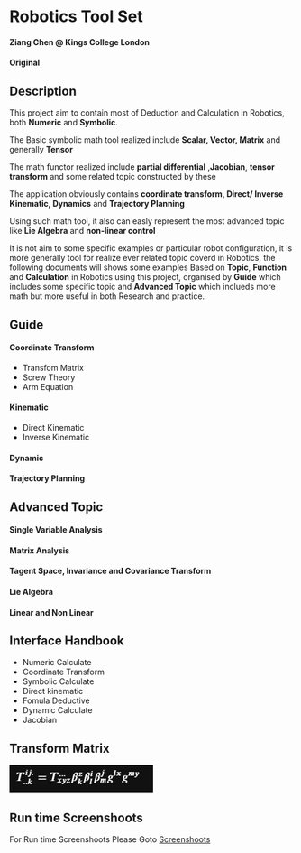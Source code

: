 # Robotics Tool Set

#### Ziang Chen @ Kings College London
#### Original

## Description
This project aim to contain most of Deduction and Calculation in Robotics, both **Numeric** and **Symbolic**.

The Basic symbolic math tool realized include **Scalar, Vector, Matrix** and generally **Tensor**

The math functor realized include **partial differential** ,**Jacobian**, **tensor transform** and some related topic constructed by these 

The application obviously contains **coordinate transform, Direct/ Inverse Kinematic, Dynamics** and **Trajectory Planning**

Using such math tool, it also can easly represent the most advanced topic like **Lie Algebra** and **non-linear control**

It is not aim to some specific examples or particular robot configuration, it is more generally tool for realize ever related topic coverd in Robotics, the following documents will shows some examples Based on **Topic**, **Function** and **Calculation** in Robotics using this project, organised by **Guide** which includes some specific topic and **Advanced Topic** which inclueds more math but more useful in both Research and practice.


## Guide
#### Coordinate Transform
 * Transfom Matrix
 * Screw Theory
 * Arm Equation
#### Kinematic
 * Direct Kinematic
 * Inverse Kinematic
#### Dynamic
#### Trajectory Planning




## Advanced Topic

#### Single Variable Analysis
#### Matrix Analysis
#### Tagent Space, Invariance and Covariance Transform
#### Lie Algebra
#### Linear and Non Linear



## Interface Handbook
  * Numeric Calculate
  * Coordinate Transform
  * Symbolic Calculate
  * Direct kinematic
  * Fomula Deductive
  * Dynamic Calculate
  * Jacobian

## Transform Matrix

![](Pics/tensor_transform.png)

## Run time Screenshoots
For Run time Screenshoots Please Goto
[Screenshoots](https://github.com/ZiangChenKCL/Robotics/blob/main/Screenshoots.md)



